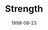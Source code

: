 ---
layout: message
category: message
series: "The Character of Christ"
title: "Strength"
date: 1998-08-23
message_id: 429
---